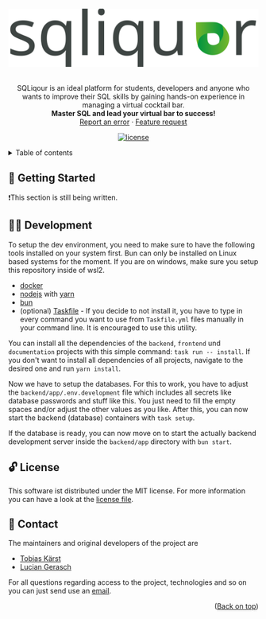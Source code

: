 <div id="top" />

<br />
<div align="center">
  <a href="https://github.com/DevTobias/sqliquor">
    <img src=".github/assets/brand.svg" alt="sqliquor logo" />
  </a>

  <br />
  <br />

  <p align="center">
   SQLiqour is an ideal platform for students, developers and anyone who wants to improve their SQL skills by gaining hands-on experience in managing a virtual cocktail bar.
    <br />
    <strong>Master SQL and lead your virtual bar to success!</strong>
    <br />
    <a href="https://github.com/DevTobias/sqliquorissues/newtemplate=bug_report.md">Report an error</a>
    ·
    <a href="https://github.com/DevTobias/sqliquorissues/newtemplate=feature_request.md">Feature request</a>
  </p>

  <p align="center">
  	<a href="https://github.com/DevTobias/sqliquorblob/main/LICENSE" title="license">
			<img src="https://img.shields.io/github/license/DevTobias/sqliquorblob?style=for-the-badge" alt="license" />
		</a>
  </p>
</div>

<details>
  <summary>Table of contents</summary>
  <ol>
    <li><a href="#👋-getting-started">Getting Started</a></li>
    <li><a href="#🧑‍💻-development">Development</a></li>
    <li><a href="#🔓-license">License</a></li>
    <li><a href="#💌-contact">Contact</a></li>
  </ol>
</details>

## 👋 Getting Started

❗This section is still being written.

## 🧑‍💻 Development

To setup the dev environment, you need to make sure to have the following tools installed on your system first. Bun can only be installed on Linux based systems for the moment. If you are on windows, make sure you setup this repository inside of wsl2.

- [docker](https://www.docker.com/)
- [nodejs](https://nodejs.org/de) with [yarn](https://yarnpkg.com/getting-started/install)
- [bun](https://bun.sh/)
- (optional) [Taskfile](https://taskfile.dev/installation/) - If you decide to not install it, you have to type in every command you want to use from `Taskfile.yml` files manually in your command line. It is encouraged to use this utility.

You can install all the dependencies of the `backend`, `frontend` und `documentation` projects with this simple command: `task run -- install`. If you don't want to install all dependencies of all projects, navigate to the desired one and run `yarn install`.

Now we have to setup the databases. For this to work, you have to adjust the `backend/app/.env.development` file which includes all secrets like database passwords and stuff like this. You just need to fill the empty spaces and/or adjust the other values as you like. After this, you can now start the backend (database) containers with `task setup`.

If the database is ready, you can now move on to start the actually backend development server inside the `backend/app` directory with `bun start`.

## 🔓 License

This software ist distributed under the MIT license. For more information you can have a look at the [license file](./LICENSE).

## 💌 Contact

The maintainers and original developers of the project are

- [Tobias Kärst](https://github.com/DevTobias)
- [Lucian Gerasch](https://github.com/LucianGerasch)

For all questions regarding access to the project, technologies and so on you can just send use an [email](mailto:).

<p align="right">(<a href="#top">Back on top</a>)</p>
